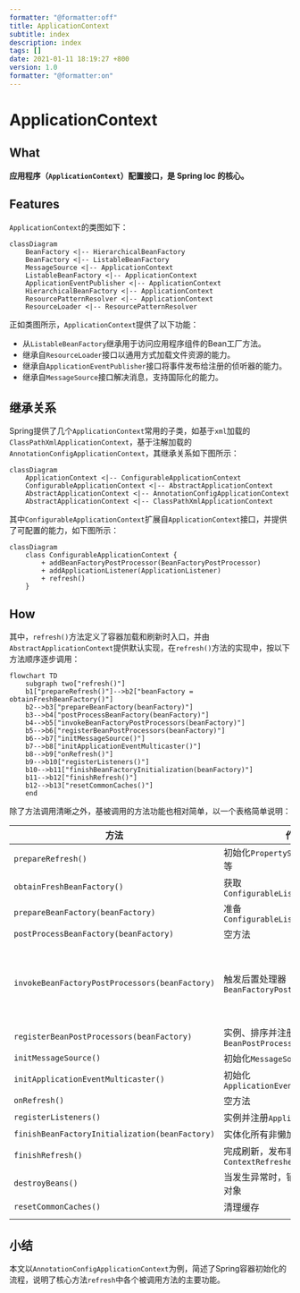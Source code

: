 ```yaml
---
formatter: "@formatter:off"
title: ApplicationContext 
subtitle: index 
description: index 
tags: [] 
date: 2021-01-11 18:19:27 +800 
version: 1.0
formatter: "@formatter:on"
---
```


# ApplicationContext

## What

**应用程序（`ApplicationContext`）配置接口，是 Spring Ioc 的核心。**

## Features

`ApplicationContext`的类图如下：

```mermaid
classDiagram
    BeanFactory <|-- HierarchicalBeanFactory
    BeanFactory <|-- ListableBeanFactory
    MessageSource <|-- ApplicationContext
    ListableBeanFactory <|-- ApplicationContext
    ApplicationEventPublisher <|-- ApplicationContext
    HierarchicalBeanFactory <|-- ApplicationContext
    ResourcePatternResolver <|-- ApplicationContext
    ResourceLoader <|-- ResourcePatternResolver
```

正如类图所示，`ApplicationContext`提供了以下功能：

* 从`ListableBeanFactory`继承用于访问应用程序组件的Bean工厂方法。
* 继承自`ResourceLoader`接口以通用方式加载文件资源的能力。
* 继承自`ApplicationEventPublisher`接口将事件发布给注册的侦听器的能力。
* 继承自`MessageSource`接口解决消息，支持国际化的能力。

## 继承关系

Spring提供了几个`ApplicationContext`常用的子类，如基于`xml`加载的`ClassPathXmlApplicationContext`，基于注解加载的`AnnotationConfigApplicationContext`，其继承关系如下图所示：

```mermaid
classDiagram
    ApplicationContext <|-- ConfigurableApplicationContext
    ConfigurableApplicationContext <|-- AbstractApplicationContext
    AbstractApplicationContext <|-- AnnotationConfigApplicationContext
    AbstractApplicationContext <|-- ClassPathXmlApplicationContext
```

其中`ConfigurableApplicationContext`扩展自`ApplicationContext`接口，并提供了可配置的能力，如下图所示：

```mermaid
classDiagram
    class ConfigurableApplicationContext {
    	+ addBeanFactoryPostProcessor(BeanFactoryPostProcessor)
    	+ addApplicationListener(ApplicationListener)
        + refresh()
    }
```



## How



其中，`refresh()`方法定义了容器加载和刷新时入口，并由`AbstractApplicationContext`提供默认实现，在`refresh()`方法的实现中，按以下方法顺序逐步调用：

```mermaid
flowchart TD
    subgraph two["refresh()"]
    b1["prepareRefresh()"]-->b2["beanFactory = obtainFreshBeanFactory()"]
    b2-->b3["prepareBeanFactory(beanFactory)"]
    b3-->b4["postProcessBeanFactory(beanFactory)"]
    b4-->b5["invokeBeanFactoryPostProcessors(beanFactory)"]
    b5-->b6["registerBeanPostProcessors(beanFactory)"]
    b6-->b7["initMessageSource()"]
    b7-->b8["initApplicationEventMulticaster()"]
    b8-->b9["onRefresh()"]
    b9-->b10["registerListeners()"]
    b10-->b11["finishBeanFactoryInitialization(beanFactory)"]
    b11-->b12["finishRefresh()"]
    b12-->b13["resetCommonCaches()"]
    end
```

除了方法调用清晰之外，基被调用的方法功能也相对简单，以一个表格简单说明：

| 方法                                           | 作用                                          | 备注                |
| ---------------------------------------------- | --------------------------------------------- | ------------------- |
| `prepareRefresh()`                             | 初始化`PropertySources`,准备环境等            |                     |
| `obtainFreshBeanFactory()`                     | 获取`ConfigurableListableBeanFactory`         |                     |
| `prepareBeanFactory(beanFactory)`              | 准备`ConfigurableListableBeanFactory`         |                     |
| `postProcessBeanFactory(beanFactory)`          | 空方法                                        |                     |
| `invokeBeanFactoryPostProcessors(beanFactory)` | 触发后置处理器`BeanFactoryPostProcessor`      | 组件类的扫描、AOP等 |
| `registerBeanPostProcessors(beanFactory)`      | 实例、排序并注册后置处理器`BeanPostProcessor` |                     |
| `initMessageSource()`                          | 初始化`MessageSource`                         |                     |
| `initApplicationEventMulticaster()`            | 初始化`ApplicationEventMulticaster`           |                     |
| `onRefresh()`                                  | 空方法                                        |                     |
| `registerListeners()`                          | 实例并注册`ApplicationListener`               |                     |
| `finishBeanFactoryInitialization(beanFactory)` | 实体化所有非懒加载的单例对象                  |                     |
| `finishRefresh()`                              | 完成刷新，发布事件`ContextRefreshedEvent`     |                     |
| `destroyBeans()`                               | 当发生异常时，销毁已经实例化的对象            |                     |
| `resetCommonCaches()`                          | 清理缓存                                      |                     |
|                                                |                                               |                     |

## 小结

本文以`AnnotationConfigApplicationContext`为例，简述了Spring容器初始化的流程，说明了核心方法`refresh`中各个被调用方法的主要功能。

